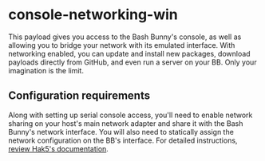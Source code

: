 # console-networking-win

This payload gives you access to the Bash Bunny's console, as well as allowing
you to bridge your network with its emulated interface. With networking enabled,
you can update and install new packages, download payloads directly from GitHub,
and even run a server on your BB. Only your imagination is the limit.

## Configuration requirements

Along with setting up serial console access, you'll need to enable network
sharing on your host's main network adapter and share it with the Bash Bunny's
network interface. You will also need to statically assign the network
configuration on the BB's interface. For detailed instructions,
[review Hak5's documentation](https://docs.hak5.org/bash-bunny/internet-connectivity/sharing-an-internet-connection-from-windows).
